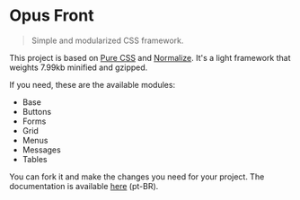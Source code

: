 # Opus Front

> Simple and modularized CSS framework.

This project is based on [Pure CSS](http://purecss.io/) and [Normalize](http://necolas.github.io/normalize.css/). It's a light framework that weights 7.99kb minified and gzipped.

If you need, these are the available modules:

- Base
- Buttons
- Forms
- Grid
- Menus
- Messages
- Tables

You can fork it and make the changes you need for your project. The documentation is available [here](http://andreloureiro.github.io/opus-front/) (pt-BR).